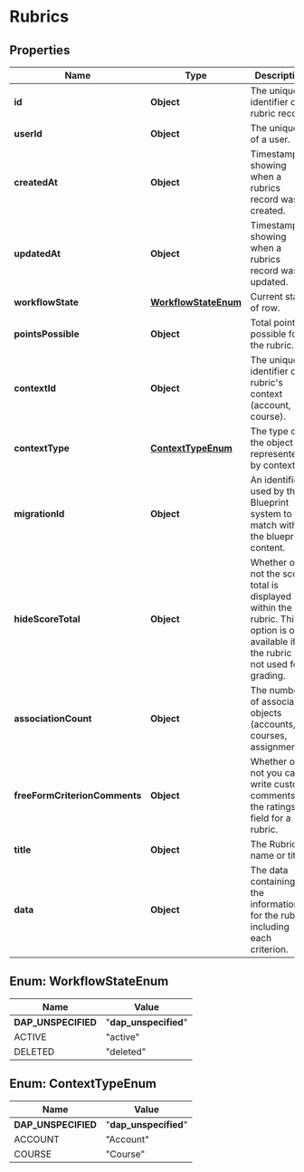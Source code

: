 

# Rubrics


## Properties

| Name | Type | Description | Notes |
|------------ | ------------- | ------------- | -------------|
|**id** | **Object** | The unique identifier of a rubric record. |  |
|**userId** | **Object** | The unique ID of a user. |  [optional] |
|**createdAt** | **Object** | Timestamp showing when a rubrics record was created. |  |
|**updatedAt** | **Object** | Timestamp showing when a rubrics record was updated. |  |
|**workflowState** | [**WorkflowStateEnum**](#WorkflowStateEnum) | Current state of row. |  |
|**pointsPossible** | **Object** | Total points possible for the rubric. |  [optional] |
|**contextId** | **Object** | The unique identifier of a rubric&#39;s context (account, course). |  |
|**contextType** | [**ContextTypeEnum**](#ContextTypeEnum) | The type of the object represented by context_id. |  |
|**migrationId** | **Object** | An identifier used by the Blueprint system to match with the blueprint content. |  [optional] |
|**hideScoreTotal** | **Object** | Whether or not the score total is displayed within the rubric. This option is only available if the rubric is not used for grading. |  [optional] |
|**associationCount** | **Object** | The number of associated objects (accounts, courses, assignments). |  |
|**freeFormCriterionComments** | **Object** | Whether or not you can write custom comments in the ratings field for a rubric. |  [optional] |
|**title** | **Object** | The Rubric name or title. |  [optional] |
|**data** | **Object** | The data containing all the information for the rubric including each criterion. |  [optional] |



## Enum: WorkflowStateEnum

| Name | Value |
|---- | -----|
| __DAP_UNSPECIFIED__ | &quot;__dap_unspecified__&quot; |
| ACTIVE | &quot;active&quot; |
| DELETED | &quot;deleted&quot; |



## Enum: ContextTypeEnum

| Name | Value |
|---- | -----|
| __DAP_UNSPECIFIED__ | &quot;__dap_unspecified__&quot; |
| ACCOUNT | &quot;Account&quot; |
| COURSE | &quot;Course&quot; |



